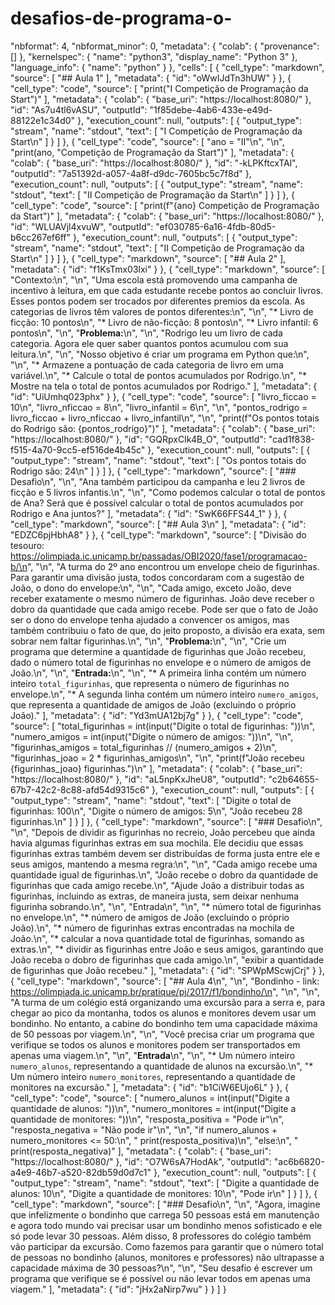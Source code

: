# desafios-de-programa-o-
  "nbformat": 4,
  "nbformat_minor": 0,
  "metadata": {
    "colab": {
      "provenance": []
    },
    "kernelspec": {
      "name": "python3",
      "display_name": "Python 3"
    },
    "language_info": {
      "name": "python"
    }
  },
  "cells": [
    {
      "cell_type": "markdown",
      "source": [
        "## Aula 1"
      ],
      "metadata": {
        "id": "oWwIJdTn3hUW"
      }
    },
    {
      "cell_type": "code",
      "source": [
        "print(\"I Competição de Programação da Start\")"
      ],
      "metadata": {
        "colab": {
          "base_uri": "https://localhost:8080/"
        },
        "id": "As7u4tl6vASU",
        "outputId": "1f85debe-4ab6-433e-e49d-88122e1c34d0"
      },
      "execution_count": null,
      "outputs": [
        {
          "output_type": "stream",
          "name": "stdout",
          "text": [
            "I Competição de Programação da Start\n"
          ]
        }
      ]
    },
    {
      "cell_type": "code",
      "source": [
        "ano = \"II\"\n",
        "\n",
        "print(ano, \"Competição de Programação da Start\")"
      ],
      "metadata": {
        "colab": {
          "base_uri": "https://localhost:8080/"
        },
        "id": "-kLPKftcxTAl",
        "outputId": "7a51392d-a057-4a8f-d9dc-7605bc5c7f8d"
      },
      "execution_count": null,
      "outputs": [
        {
          "output_type": "stream",
          "name": "stdout",
          "text": [
            "II Competição de Programação da Start\n"
          ]
        }
      ]
    },
    {
      "cell_type": "code",
      "source": [
        "print(f\"{ano} Competição de Programação da Start\")"
      ],
      "metadata": {
        "colab": {
          "base_uri": "https://localhost:8080/"
        },
        "id": "WLUAVjl4xvuW",
        "outputId": "ef030785-6a16-4fdb-80d5-b6cc267ef6ff"
      },
      "execution_count": null,
      "outputs": [
        {
          "output_type": "stream",
          "name": "stdout",
          "text": [
            "II Competição de Programação da Start\n"
          ]
        }
      ]
    },
    {
      "cell_type": "markdown",
      "source": [
        "## Aula 2"
      ],
      "metadata": {
        "id": "f1KsTmx03lxi"
      }
    },
    {
      "cell_type": "markdown",
      "source": [
        "Contexto:\n",
        "\n",
        "Uma escola está promovendo uma campanha de incentivo à leitura, em que cada estudante recebe pontos ao concluir livros. Esses pontos podem ser trocados por diferentes premios da escola. As categorias de livros têm valores de pontos diferentes:\n",
        "\n",
        "* Livro de ficção: 10 pontos\n",
        "* Livro de não-ficção: 8 pontos\n",
        "* Livro infantil: 6 pontos\n",
        "\n",
        "**Problema:**\n",
        "\n",
        "Rodrigo leu um livro de cada categoria. Agora ele quer saber quantos pontos acumulou com sua leitura.\n",
        "\n",
        "Nosso objetivo é criar um programa em Python que:\n",
        "\n",
        "* Armazene a pontuação de cada categoria de livro em uma variável.\n",
        "* Calcule o total de pontos acumulados por Rodrigo.\n",
        "* Mostre na tela o total de pontos acumulados por Rodrigo."
      ],
      "metadata": {
        "id": "UiUmhq023phx"
      }
    },
    {
      "cell_type": "code",
      "source": [
        "livro_ficcao = 10\n",
        "livro_nficcao = 8\n",
        "livro_infantil = 6\n",
        "\n",
        "pontos_rodrigo = livro_ficcao + livro_nficcao + livro_infantil\n",
        "\n",
        "print(f\"Os pontos totais do Rodrigo são: {pontos_rodrigo}\")"
      ],
      "metadata": {
        "colab": {
          "base_uri": "https://localhost:8080/"
        },
        "id": "GQRpxCIk4B_O",
        "outputId": "cad1f838-f515-4a70-9cc5-ef516de4b45c"
      },
      "execution_count": null,
      "outputs": [
        {
          "output_type": "stream",
          "name": "stdout",
          "text": [
            "Os pontos totais do Rodrigo são: 24\n"
          ]
        }
      ]
    },
    {
      "cell_type": "markdown",
      "source": [
        "### Desafio\n",
        "\n",
        "Ana também participou da campanha e leu 2 livros de ficção e 5 livros infantis.\n",
        "\n",
        "Como podemos calcular o total de pontos de Ana? Será que é possível calcular o total de pontos acumulados por Rodrigo e Ana juntos?"
      ],
      "metadata": {
        "id": "SwK66FFS44_1"
      }
    },
    {
      "cell_type": "markdown",
      "source": [
        "## Aula 3\n"
      ],
      "metadata": {
        "id": "EDZC6pjHbhA8"
      }
    },
    {
      "cell_type": "markdown",
      "source": [
        "Divisão do tesouro: https://olimpiada.ic.unicamp.br/passadas/OBI2020/fase1/programacao-b/\n",
        "\n",
        "A turma do 2º ano encontrou um envelope cheio de figurinhas. Para garantir uma divisão justa, todos concordaram com a sugestão de João, o dono do envelope:\n",
        "\n",
        "Cada amigo, exceto João, deve receber exatamente o mesmo número de figurinhas. João deve receber o dobro da quantidade que cada amigo recebe. Pode ser que o fato de João ser o dono do envelope tenha ajudado a convencer os amigos, mas também contribuiu o fato de que, do jeito proposto, a divisão era exata, sem sobrar nem faltar figurinhas.\n",
        "\n",
        "**Problema:**\n",
        "\n",
        "Crie um programa que determine a quantidade de figurinhas que João recebeu, dado o número total de figurinhas no envelope e o número de amigos de João.\n",
        "\n",
        "**Entrada:**\n",
        "\n",
        "* A primeira linha contém um número inteiro `total_figurinhas`, que representa o número de figurinhas no envelope.\n",
        "* A segunda linha contém um número inteiro `numero_amigos`, que representa a quantidade de amigos de João (excluindo o próprio João)."
      ],
      "metadata": {
        "id": "Yd3mUA12bj7g"
      }
    },
    {
      "cell_type": "code",
      "source": [
        "total_figurinhas = int(input(\"Digite o total de figurinhas: \"))\n",
        "numero_amigos = int(input(\"Digite o número de amigos: \"))\n",
        "\n",
        "figurinhas_amigos = total_figurinhas // (numero_amigos + 2)\n",
        "figurinhas_joao = 2 * figurinhas_amigos\n",
        "\n",
        "print(f\"João recebeu {figurinhas_joao} figurinhas.\")\n"
      ],
      "metadata": {
        "colab": {
          "base_uri": "https://localhost:8080/"
        },
        "id": "aL5npKxJheU8",
        "outputId": "c2b64655-67b7-42c2-8c88-afd54d9315c6"
      },
      "execution_count": null,
      "outputs": [
        {
          "output_type": "stream",
          "name": "stdout",
          "text": [
            "Digite o total de figurinhas: 100\n",
            "Digite o número de amigos: 5\n",
            "João recebeu 28 figurinhas.\n"
          ]
        }
      ]
    },
    {
      "cell_type": "markdown",
      "source": [
        "### Desafio\n",
        "\n",
        "Depois de dividir as figurinhas no recreio, João percebeu que ainda havia algumas figurinhas extras em sua mochila. Ele decidiu que essas figurinhas extras também devem ser distribuídas de forma justa entre ele e seus amigos, mantendo a mesma regra:\n",
        "\n",
        "Cada amigo recebe uma quantidade igual de figurinhas.\n",
        "João recebe o dobro da quantidade de figurinhas que cada amigo recebe.\n",
        "Ajude João a distribuir todas as figurinhas, incluindo as extras, de maneira justa, sem deixar nenhuma figurinha sobrando.\n",
        "\n",
        "Entrada\n",
        "\n",
        "* número total de figurinhas no envelope.\n",
        "* número de amigos de João (excluindo o próprio João).\n",
        "* número de figurinhas extras encontradas na mochila de João.\n",
        "* calcular a nova quantidade total de figurinhas, somando as extras.\n",
        "* dividir as figurinhas entre João e seus amigos, garantindo que João receba o dobro de figurinhas que cada amigo.\n",
        "exibir a quantidade de figurinhas que João recebeu."
      ],
      "metadata": {
        "id": "SPWpMScwjCrj"
      }
    },
    {
      "cell_type": "markdown",
      "source": [
        "## Aula 4\n",
        "\n",
        "Bondinho - link: https://olimpiada.ic.unicamp.br/pratique/pj/2017/f1/bondinho/\n",
        "\n",
        "\n",
        "A turma de um colégio está organizando uma excursão para a serra e, para chegar ao pico da montanha, todos os alunos e monitores devem usar um bondinho. No entanto, a cabine do bondinho tem uma capacidade máxima de 50 pessoas por viagem.\n",
        "\n",
        "Você precisa criar um programa que verifique se todos os alunos e monitores podem ser transportados em apenas uma viagem.\n",
        "\n",
        "**Entrada**\n",
        "\n",
        "* Um número inteiro `numero_alunos`, representando a quantidade de alunos na excursão.\n",
        "* Um número inteiro `numero_monitores`, representando a quantidade de monitores na excursão."
      ],
      "metadata": {
        "id": "b1CiW6EUjo6L"
      }
    },
    {
      "cell_type": "code",
      "source": [
        "numero_alunos = int(input(\"Digite a quantidade de alunos: \"))\n",
        "numero_monitores = int(input(\"Digite a quantidade de monitores: \"))\n",
        "resposta_positiva = \"Pode ir\"\n",
        "resposta_negativa = \"Não pode ir\"\n",
        "\n",
        "if numero_alunos + numero_monitores <= 50:\n",
        "  print(resposta_positiva)\n",
        "else:\n",
        "  print(resposta_negativa)"
      ],
      "metadata": {
        "colab": {
          "base_uri": "https://localhost:8080/"
        },
        "id": "O7W6sA7HodAk",
        "outputId": "ac6b6820-a4e9-46b7-a520-82db59d0d7c1"
      },
      "execution_count": null,
      "outputs": [
        {
          "output_type": "stream",
          "name": "stdout",
          "text": [
            "Digite a quantidade de alunos: 10\n",
            "Digite a quantidade de monitores: 10\n",
            "Pode ir\n"
          ]
        }
      ]
    },
    {
      "cell_type": "markdown",
      "source": [
        "### Desafio\n",
        "\n",
        "Agora, imagine que infelizmente o bondinho que carrega 50 pessoas está em manutenção e agora todo mundo vai precisar usar um bondinho menos sofisticado e ele só pode levar 30 pessoas. Além disso, 8 professores do colégio também vão participar da excursão. Como fazemos para garantir que o número total de pessoas no bondinho (alunos, monitores e professores) não ultrapasse a capacidade máxima de 30 pessoas?\n",
        "\n",
        "Seu desafio é escrever um programa que verifique se é possível ou não levar todos em apenas uma viagem."
      ],
      "metadata": {
        "id": "jHx2aNirp7wu"
      }
    }
  ]
}